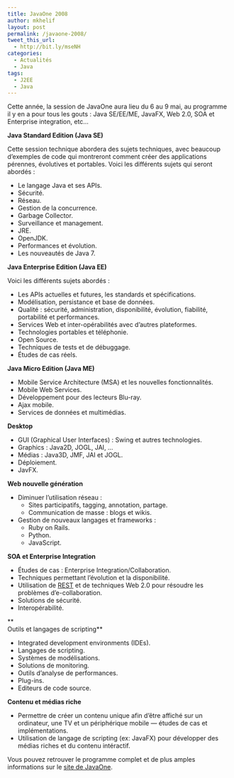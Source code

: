 ```yaml
---
title: JavaOne 2008
author: mkhelif
layout: post
permalink: /javaone-2008/
tweet_this_url:
  - http://bit.ly/mseNH
categories:
  - Actualités
  - Java
tags:
  - J2EE
  - Java
---
```

Cette année, la session de JavaOne aura lieu du 6 au 9 mai, au programme il y en a pour tous les gouts : Java SE/EE/ME, JavaFX, Web 2.0, SOA et Enterprise integration, etc&#8230;

<!--more-->

**<a title="JavaSE" name="JavaSE"></a>Java Standard Edition (Java SE)**

Cette session technique abordera des sujets techniques, avec beaucoup d&#8217;exemples de code qui montreront comment créer des applications pérennes, évolutives et portables. Voici les différents sujets qui seront abordés :

  * Le langage Java et ses APIs.
  * Sécurité.
  * Réseau.
  * Gestion de la concurrence.
  * Garbage Collector.
  * Surveillance et management.
  * JRE.
  * OpenJDK.
  * Performances et évolution.
  * Les nouveautés de Java 7.

**Java Enterprise Edition (Java EE)**

Voici les différents sujets abordés :

  * Les APIs actuelles et futures, les standards et spécifications.
  * Modélisation, persistance et base de données.
  * Qualité : sécurité, administration, disponibilité, évolution, fiabilité, portabilité et performances.
  * Services Web et inter-opérabilités avec d&#8217;autres plateformes.
  * Technologies portables et téléphonie.
  * Open Source.
  * Techniques de tests et de débuggage.
  * Études de cas réels.

**<a title="JavaME" name="JavaME"></a>Java Micro Edition (Java ME)**

  * Mobile Service Architecture (MSA) et les nouvelles fonctionnalités.
  * Mobile Web Services.
  * Développement pour des lecteurs Blu-ray.
  * Ajax mobile.
  * Services de données et multimédias.

**<a title="desktop" name="desktop"></a>Desktop**

  * GUI (Graphical User Interfaces) : Swing et autres technologies.
  * Graphics : Java2D, JOGL, JAI, &#8230;
  * Médias : Java3D, JMF, JAI et JOGL.
  * Déploiement.
  * JavFX.

**Web nouvelle génération**

  * Diminuer l&#8217;utilisation réseau : 
      * Sites participatifs, tagging, annotation, partage.
      * Communication de masse : blogs et wikis.
  * Gestion de nouveaux langages et frameworks : 
      * Ruby on Rails.
      * Python.
      * JavaScript.

**SOA et Enterprise Integration**

  * Études de cas : Enterprise Integration/Collaboration.
  * Techniques permettant l&#8217;évolution et la disponibilité.
  * Utilisation de <a title="REST" href="http://fr.wikipedia.org/wiki/Representational_state_transfer" target="_blank">REST</a> et de techniques Web 2.0 pour résoudre les problèmes d&#8217;e-collaboration.
  * Solutions de sécurité.
  * Interopérabilité.

**  
Outils et langages de scripting**

  * Integrated development environments (IDEs).
  * Langages de scripting.
  * Systèmes de modélisations.
  * Solutions de monitoring.
  * Outils d&#8217;analyse de performances.
  * Plug-ins.
  * Editeurs de code source.

**Contenu et médias riche**

  * Permettre de créer un contenu unique afin d&#8217;être affiché sur un ordinateur, une TV et un périphérique mobile &#8212; études de cas et implémentations.
  * Utilisation de langage de scripting (ex: JavaFX) pour développer des médias riches et du contenu intéractif.

Vous pouvez retrouver le programme complet et de plus amples informations sur le <a title="JavaOne" href="http://java.sun.com/javaone/sf/" target="_blank">site de JavaOne</a>.
